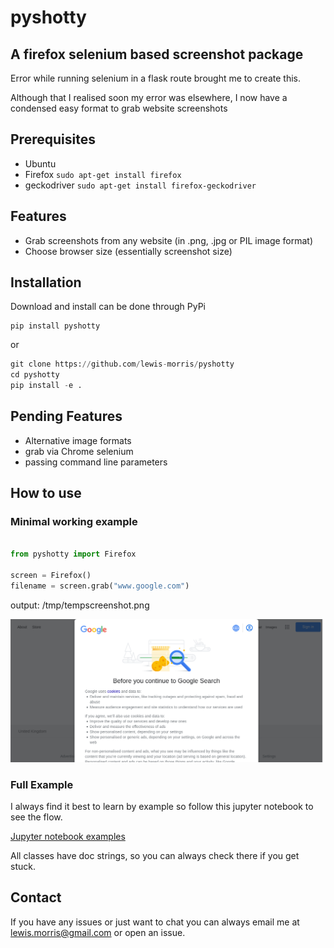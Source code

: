 # pyshotty

## A firefox selenium based screenshot package

Error while running selenium in a flask route brought me to create this.

Although that I realised soon my error was elsewhere, I now have a condensed easy format to grab website screenshots

## Prerequisites 

* Ubuntu 
* Firefox   `sudo apt-get install firefox`
* geckodriver `sudo apt-get install firefox-geckodriver`

## Features

* Grab screenshots from any website (in .png, .jpg or PIL image format)
* Choose browser size (essentially screenshot size)


## Installation

Download and install can be done through PyPi

```
pip install pyshotty
```
or

```python
git clone https://github.com/lewis-morris/pyshotty
cd pyshotty 
pip install -e .
```

## Pending Features

* Alternative image formats
* grab via Chrome selenium
* passing command line parameters

## How to use

### Minimal working example

```python

from pyshotty import Firefox

screen = Firefox()
filename = screen.grab("www.google.com")

```
output:  /tmp/tempscreenshot.png

![Image](examples/tempscreenshot.png)

### Full Example 
I always find it best to learn by example so follow this jupyter notebook to see the flow. 

[Jupyter notebook examples](examples/examples.ipynb)

All classes have doc strings, so you can always check there if you get stuck.

## Contact

If you have any issues or just want to chat you can always email me at lewis.morris@gmail.com or open an issue.
